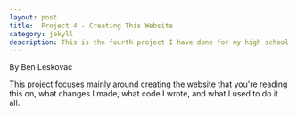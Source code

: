 ```yaml
---
layout: post
title:  Project 4 - Creating This Website
category: jekyll 
description: This is the fourth project I have done for my high school web design class
---
```


By Ben Leskovac

This project focuses mainly around creating the website that you're reading this on, what changes I made, what code I wrote, and what I used to do it all.
